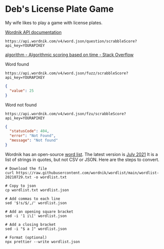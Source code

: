 # Deb's License Plate Game

My wife likes to play a game with license plates.

[Wordnik API documentation](https://developer.wordnik.com/docs#!/word/getScrabbleScore)

```
https://api.wordnik.com/v4/word.json/question/scrabbleScore?api_key=YOURAPIKEY
```

[algorithm - Algorithmic scoring based on time - Stack Overflow](https://stackoverflow.com/questions/21771670/algorithmic-scoring-based-on-time/21771707#21771707)

Word found

`https://api.wordnik.com/v4/word.json/fuzz/scrabbleScore?api_key=YOURAPIKEY`

```json
{
  "value": 25
}
```

Word not found

`https://api.wordnik.com/v4/word.json/fzu/scrabbleScore?api_key=YOURAPIKEY`

```json
{
  "statusCode": 404,
  "error": "Not Found",
  "message": "Not found"
}
```

Wordnik has an open-source [word list](https://github.com/wordnik/wordlist).
The latest version is [July 2021](https://raw.githubusercontent.com/wordnik/wordlist/main/wordlist-20210729.txt)
It is a list of strings in quotes, but not CSV or JSON.
Here are the steps to convert.

```shell
# Download the file
curl https://raw.githubusercontent.com/wordnik/wordlist/main/wordlist-20210729.txt -o wordlist.txt

# Copy to json
cp wordlist.txt wordlist.json

# Add commas to each line
sed '$!s/$/,/' wordlist.json

# Add an opening square bracket
sed -i '1 i\[' wordlist.json

# Add a closing bracket
sed -i "$ a ]" wordlist.json

# Format (optional)
npx prettier --write wordlist.json
```
